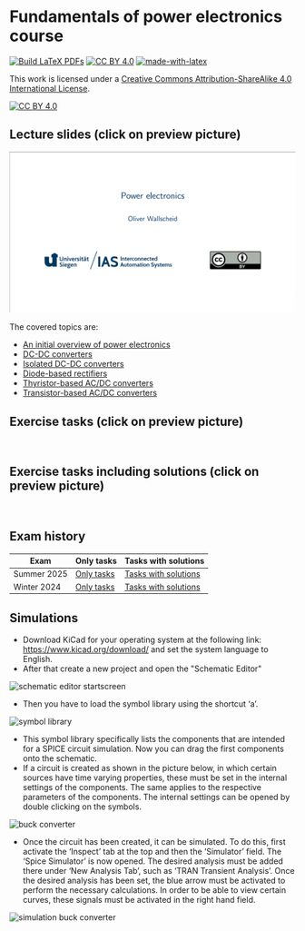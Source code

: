 # Fundamentals of power electronics course
[![Build LaTeX PDFs](https://github.com/IAS-Uni-Siegen/PE_course/actions/workflows/buildPDFs.yml/badge.svg?event=workflow_dispatch)](https://github.com/IAS-Uni-Siegen/PE_course/actions/workflows/buildPDFs.yml)
[![CC BY 4.0][cc-by-shield]][cc-by]
[![made-with-latex](https://img.shields.io/badge/Made%20with-LaTeX-1f425f.svg)](https://www.latex-project.org/)

This work is licensed under a
[Creative Commons Attribution-ShareAlike 4.0 International License][cc-by].

[![CC BY 4.0][cc-by-image]][cc-by]

[cc-by]: http://creativecommons.org/licenses/by/4.0/
[cc-by-image]: https://licensebuttons.net/l/by/4.0/88x31.png
[cc-by-shield]: https://img.shields.io/badge/License-CC%20BY%204.0-lightgrey.svg

## Lecture slides (click on preview picture)
<a href="https://ias-uni-siegen.github.io/PE_course/lecture.pdf" target="_blank" class="image fit"><img src="misc/Lecture_preview.png" alt=""></a>

The covered topics are:
- [An initial overview of power electronics](https://ias-uni-siegen.github.io/PE_course/lecture.pdf#sec1) 
- [DC-DC converters](https://ias-uni-siegen.github.io/PE_course/lecture.pdf#sec2)
- [Isolated DC-DC converters](https://ias-uni-siegen.github.io/PE_course/lecture.pdf#sec3)
- [Diode-based rectifiers](https://ias-uni-siegen.github.io/PE_course/lecture.pdf#sec4)
- [Thyristor-based AC/DC converters](https://ias-uni-siegen.github.io/PE_course/lecture.pdf#sec5)
- [Transistor-based AC/DC converters](https://ias-uni-siegen.github.io/PE_course/lecture.pdf#sec6)


## Exercise tasks (click on preview picture)
<a href="https://ias-uni-siegen.github.io/PE_course/exercise.pdf" target="_blank" class="image fit"><img src="misc/Exercise_preview.png" alt=""></a>

## Exercise tasks including solutions (click on preview picture)
<a href="https://ias-uni-siegen.github.io/PE_course/exercise_with_solution.pdf" target="_blank" class="image fit"><img src="misc/Exercise_with_solution_preview.png" alt=""></a>

## Exam history

| Exam       | Only tasks                                  | Tasks with solutions                            |
|------------|---------------------------------------------|-------------------------------------------------|
| Summer 2025       | [Only tasks](https://ias-uni-siegen.github.io/PE_course/Summer2025.pdf)   | [Tasks with solutions](https://ias-uni-siegen.github.io/PE_course/Summer2025_with_solution.pdf) |
| Winter 2024       | [Only tasks](https://ias-uni-siegen.github.io/PE_course/winter2024.pdf)   | [Tasks with solutions](https://ias-uni-siegen.github.io/PE_course/winter2024_with_solution.pdf) |



## Simulations
- Download KiCad for your operating system at the following link: https://www.kicad.org/download/ and set the system language to English.
- After that create a new project and open the "Schematic Editor"
  
![schematic editor startscreen](https://github.com/user-attachments/assets/d8dc0eb6-3e88-41ce-b3b9-336a76bb9a16)

- Then you have to load the symbol library using the shortcut ‘a’.
  
![symbol library](https://github.com/user-attachments/assets/6b398c3d-81cf-4102-8923-367103336724)

- This symbol library specifically lists the components that are intended for a SPICE circuit simulation. Now you can drag the first components onto the schematic.
- If a circuit is created as shown in the picture below, in which certain sources have time varying properties, these must be set in the internal settings of the components. The same applies to the respective parameters of the components. The internal settings can be opened by double clicking on the symbols. 
  
![buck converter](https://github.com/user-attachments/assets/cfbf9be0-0957-4e0d-b04e-d2d52db9ca50)

- Once the circuit has been created, it can be simulated. To do this, first activate the ‘Inspect’ tab at the top and then the ‘Simulator’ field. The ‘Spice Simulator’ is now opened. The desired analysis must be added there under ‘New Analysis Tab’, such as ‘TRAN Transient Analysis’. Once the desired analysis has been set, the blue arrow must be activated to perform the necessary calculations. In order to be able to view certain curves, these signals must be activated in the right hand field.

![simulation buck converter](https://github.com/user-attachments/assets/2f699cac-79b3-4c94-8332-6910e940948d)


